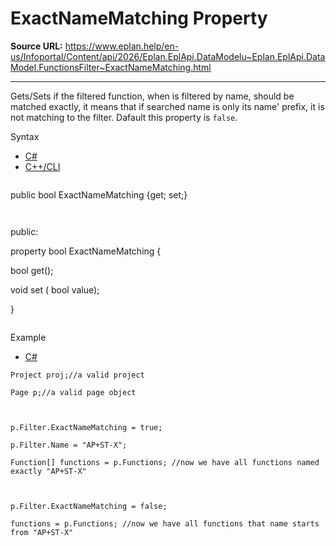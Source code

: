 # ExactNameMatching Property

**Source URL:** https://www.eplan.help/en-us/Infoportal/Content/api/2026/Eplan.EplApi.DataModelu~Eplan.EplApi.DataModel.FunctionsFilter~ExactNameMatching.html

---

Gets/Sets if the filtered function, when is filtered by name, should be matched exactly, it means that if searched name is only its name' prefix, it is not matching to the filter. Dafault this property is `false`.

Syntax

- [C#](#i-syntax-CS)
- [C++/CLI](#i-syntax-CPP2005)

```
```
public bool ExactNameMatching {get; set;}
```
```

```
```
public:

property bool ExactNameMatching {

   bool get();

   void set (    bool value);

}
```
```

Example

- [C#](#i-tab-content-ebbf3ae3-519c-4d4c-b304-0737b0b426d3)

```
Project proj;//a valid project

Page p;//a valid page object



p.Filter.ExactNameMatching = true;

p.Filter.Name = "AP+ST-X";

Function[] functions = p.Functions; //now we have all functions named exactly "AP+ST-X"



p.Filter.ExactNameMatching = false;

functions = p.Functions; //now we have all functions that name starts from "AP+ST-X"
```
